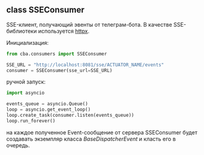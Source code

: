 ## class SSEConsumer

SSE-клиент, получающий эвенты от телеграм-бота.
В качестве SSE-библиотеки используется [httpx](https://github.com/encode/httpx).

Инициализация:

```python
from cba.consumers import SSEConsumer

SSE_URL = "http://localhost:8081/sse/ACTUATOR_NAME/events"
consumer = SSEConsumer(sse_url=SSE_URL)
```

ручной запуск:

```python
import asyncio

events_queue = asyncio.Queue()
loop = asyncio.get_event_loop()
loop.create_task(consumer.listen(events_queue))
loop.run_forever()
```

на каждое полученное Event-сообщение от сервера SSEConsumer
будет создавать экземпляр класса _BaseDispatcherEvent_ и класть его в очередь.